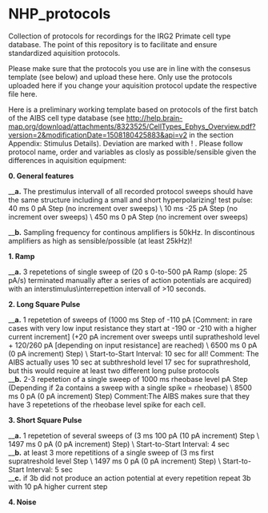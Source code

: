 # NHP_protocols
Collection of protocols for recordings for the IRG2 Primate cell type database. The point of this repository is to facilitate and ensure standardized aquisition protocols.

Please make sure that the protocols you use are in line with the consesus template (see below) and upload these here. Only use the protocols uploaded here if you change your aquisition protocol update the respective file here.


Here is a preliminary working template based on protocols of the first batch of the AIBS cell type database (see http://help.brain-map.org/download/attachments/8323525/CellTypes_Ephys_Overview.pdf?version=2&modificationDate=1508180425883&api=v2 in the section Appendix: Stimulus Details). 
  Deviation are marked with ! . Please follow protocol name, order and variables as closly as possible/sensible given the differences in aquisition equipment:




**0. General features** 

  __**a.** The prestimulus intervall of all recorded protocol sweeps should have the same structure including a small and short hyperpolarizing! test pulse: <br />
     40 ms 0 pA Step (no increment over sweeps) \\ 10 ms -25 pA Step (no increment over sweeps)  \\ 450 ms 0 pA Step  (no increment over sweeps) <br />

  __**b.** Sampling frequency for continous amplifiers is 50kHz. In discontinous amplifiers as high as sensible/possible (at least 25kHz)! <br /> 

**1. Ramp**

  __**a.** 3 repetetions of single sweep of (20 s 0-to-500 pA Ramp (slope: 25 pA/s) terminated manually after a series of action potentials are acquired) with an 
     interstimulus\interrepettion intervall of >10 seconds.

**2. Long Square Pulse**

   __**a.** 1 repetetion of sweeps of (1000 ms Step of -110 pA [Comment: in rare cases with very low input resistance they start at -190 or -210 with a higher current increment] (+20 pA increment over sweeps until supratheshold level + 120/260 pA [depending on input resistance] are reached)  \\  6500 ms  0 pA (0 pA increment) Step) \\ Start-to-Start Interval: 10 sec for all! Comment: The AIBS actually uses 10 sec at subthreshold level 17 sec for suprathreshold, but this would require at least two different long pulse protocols <br /> 
  __**b.** 2-3 repetetion of a single sweep of 1000 ms rheobase level pA Step (Depending if 2a contains a sweep with a single spike = rheobase) \\  8500 ms  0 pA (0 pA increment) Step) Comment:The AIBS makes sure that they have 3 repetetions of the rheobase level spike for each cell.

**3. Short Square Pulse**

  __**a.** 1 repetetion of several sweeps of (3 ms 100 pA (10 pA increment) Step \\  1497 ms 0 pA (0 pA increment) Step)  \\ Start-to-Start Interval: 4 sec <br /> 
  __**b.** at least 3 more repetitions of a single sweep of (3 ms first supratreshold level  Step \\  1497 ms 0 pA (0 pA increment) Step) \\ Start-to-Start Interval: 5 sec <br/>
 __**c.** if 3b did not produce an action potential at every repetition repeat 3b with 10 pA higher current step <br />
 
 **4. Noise**
 
